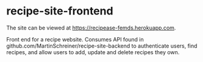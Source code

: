 # recipe-site-frontend

The site can be viewed at https://recipease-femds.herokuapp.com.

Front end for a recipe website. Consumes API found in github.com/MartinSchreiner/recipe-site-backend
to authenticate users, find recipes, and allow users to add, update and delete recipes they own.